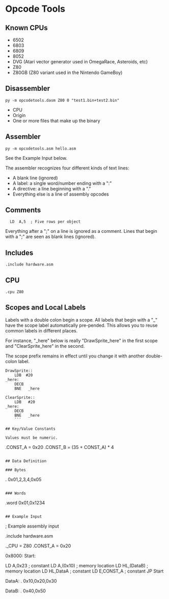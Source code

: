 # Opcode Tools

## Known CPUs

  - 6502
  - 6803
  - 6809
  - 8052
  - DVG (Atari vector generator used in OmegaRace, Asteroids, etc)
  - Z80
  - Z80GB (Z80 variant used in the Nintendo GameBoy)

## Disassembler

```
py -m opcodetools.dasm Z80 0 "test1.bin+test2.bin"
```

  - CPU
  - Origin
  - One or more files that make up the binary

## Assembler

```
py -m opcodetools.asm hello.asm
```

See the Example Input below.

The assembler recognizes four different kinds of text lines:
  - A blank line (ignored)
  - A label: a single word/number ending with a ":"
  - A directive: a line beginning with a "."
  - Everything else is a line of assembly opcodes
  
## Comments

```
  LD  A,5  ; Five rows per object
```
Everything after a ";" on a line is ignored as a comment. Lines that begin
with a ";" are seen as blank lines (ignored).

## Includes

```
.include hardware.asm
```

## CPU

```
.cpu Z80
```

## Scopes and Local Labels

Labels with a double colon begin a scope. All labels that begin with a "_" have the
scope label automatically pre-pended. This allows you to reuse common labels in
different places.

For instance, "_here" below is really "DrawSprite_here" in the first scope and
"ClearSprite_here" in the second.

The scope prefix remains in effect until you change it with another double-colon label.

```
DrawSprite::
    LDB  #20
_here:
    DECB
    BNE   _here

ClearSprite::
    LDB   #20
_here:
    DECB
    BNE   _here
    ```

## Key/Value Constants

Values must be numeric.

```
.CONST_A = 0x20
.CONST_B = (35 + CONST_A) * 4
```

## Data Definition

### Bytes

```
. 0x01,2,3,4,0x05
```

### Words

```
.word 0x01,0x1234
```

## Example Input

```
; Example assembly input

.include hardware.asm

._CPU = Z80
.CONST_A = 0x20

0x8000:
Start:

   LD  A,0x23     ; constant
   LD  A,(0x10)   ; memory location
   LD  HL,(DataB) ; memory location
   LD  HL,DataA   ; constant
   LD  E,CONST_A  ; constant
   JP  Start

DataA:
. 0x10,0x20,0x30

DataB:
. 0x40,0x50
```
